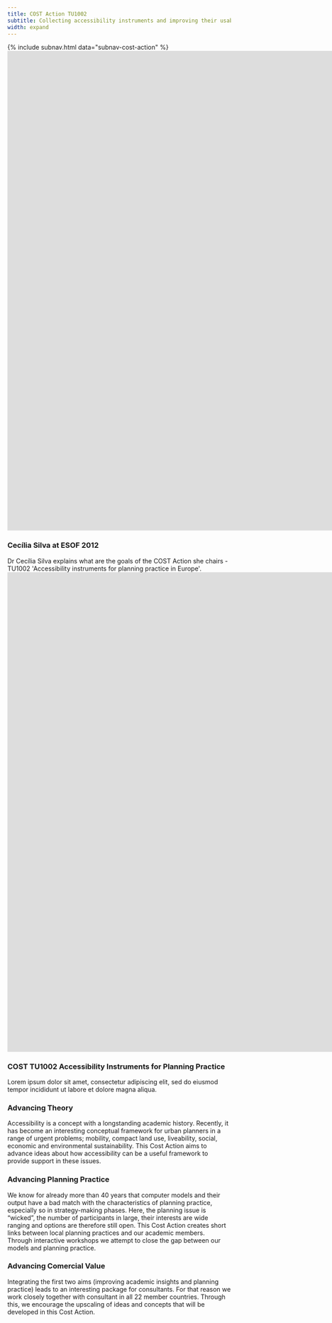 ```yaml
---
title: COST Action TU1002
subtitle: Collecting accessibility instruments and improving their usability for planning practices
width: expand
---
```


<div class="uk-section uk-padding-remove-bottom">
  <div class="uk-container">
    {% include subnav.html data="subnav-cost-action" %}
  </div>
</div>

<div class="uk-section">
  <div class="uk-container">
    <div class="uk-card uk-card-default uk-grid-collapse uk-child-width-1-2@m" data-uk-grid>
      <div class="uk-card-media-left uk-cover-container">
        <iframe
          src="https://www.youtube-nocookie.com/embed/Wop5mRtMdW0?autoplay=0&amp;showinfo=0&amp;rel=0&amp;modestbranding=1&amp;playsinline=1"
          width="1920" height="1080" frameborder="0" allowfullscreen uk-responsive></iframe>
      </div>
      <div class="uk-flex uk-flex-middle">
        <div class="uk-card-body">
          <h3 class="uk-card-title">Cecília Silva at ESOF 2012</h3>
          <div>
            Dr Cecília Silva explains what are the goals of the COST Action she chairs - TU1002 'Accessibility instruments
            for planning practice in Europe'.
          </div>
        </div>
      </div>
    </div>
    <div class="uk-card uk-card-default uk-grid-collapse uk-child-width-1-2@m uk-margin-large-top" data-uk-grid>
      <div class="uk-flex-last@s uk-card-media-right uk-cover-container">
        <iframe
          src="https://www.youtube-nocookie.com/embed/FMndvclQgpQ?autoplay=0&amp;showinfo=0&amp;rel=0&amp;modestbranding=1&amp;playsinline=1"
          width="1920" height="1080" frameborder="0" allowfullscreen uk-responsive></iframe>
      </div>
      <div class="uk-flex uk-flex-middle">
        <div class="uk-card-body">
          <h3 class="uk-card-title">COST TU1002 Accessibility Instruments for Planning Practice</h3>
          <div>
            Lorem ipsum dolor sit amet, consectetur adipiscing elit, sed do eiusmod tempor incididunt ut labore et dolore magna aliqua.
          </div>
        </div>
      </div>
    </div>
  </div>
</div>

<div class="uk-section">
  <div class="uk-container">
    <div class="uk-child-width-expand@s" data-uk-grid>
      <div>
        <h3>Advancing Theory</h3>
        <div>
          Accessibility is a concept with a longstanding academic history. Recently, it has become an interesting conceptual
          framework for urban planners in a range of urgent problems; mobility, compact land use, liveability, social,
          economic and environmental sustainability. This Cost Action aims to advance ideas about how accessibility can be a
          useful framework to provide support in these issues.
        </div>
      </div>
      <div>
        <h3>Advancing Planning Practice</h3>
        <div>
          We know for already more than 40 years that computer models and their output have a bad match with the
          characteristics of planning practice, especially so in strategy-making phases. Here, the planning issue is
          “wicked”, the number of participants in large, their interests are wide ranging and options are therefore still
          open. This Cost Action creates short links between local planning practices and our academic members. Through
          interactive workshops we attempt to close the gap between our models and planning practice.
        </div>
      </div>
      <div>
        <h3>Advancing Comercial Value</h3>
        <div>
          Integrating the first two aims (improving academic insights and planning practice) leads to an interesting package
          for consultants. For that reason we work closely together with consultant in all 22 member countries. Through
          this, we encourage the upscaling of ideas and concepts that will be developed in this Cost Action.
        </div>
      </div>
    </div>
  </div>
</div>